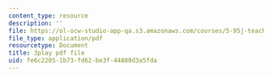 ```yaml
---
content_type: resource
description: ''
file: https://ol-ocw-studio-app-qa.s3.amazonaws.com/courses/5-95j-teaching-college-level-science-and-engineering-fall-2015/fe6c22051b73fd62be3f44880d3a5fda_I1IeF7D7kkY.pdf
file_type: application/pdf
resourcetype: Document
title: 3play pdf file
uid: fe6c2205-1b73-fd62-be3f-44880d3a5fda
---
```

